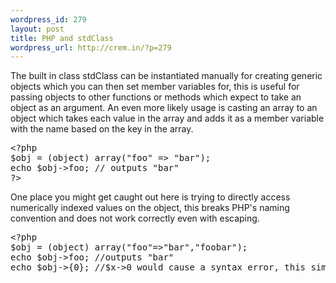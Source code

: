 ```yaml
--- 
wordpress_id: 279
layout: post
title: PHP and stdClass
wordpress_url: http://crem.in/?p=279
---
```

The built in class stdClass can be instantiated manually for creating generic objects which you can then set member variables for, this is useful for passing objects to other functions or methods which expect to take an object as an argument. An even more likely usage is casting an array to an object which takes each value in the array and adds it as a member variable with the name based on the key in the array.

<pre>&lt;?php
$obj = (object) array("foo" => "bar");
echo $obj->foo; // outputs "bar"
?&gt;
</pre>

One place you might get caught out here is trying to directly access numerically indexed values on the object, this breaks PHP's naming convention and does not work correctly even with escaping.

<pre>&lt;?php
$obj = (object) array("foo"=>"bar","foobar");
echo $obj->foo; //outputs "bar"
echo $obj->{0}; //$x->0 would cause a syntax error, this simply causes a notice for being unable to find the variable.
</pre>

